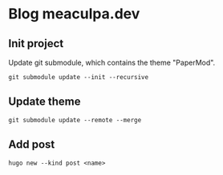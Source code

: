 # Blog meaculpa.dev

## Init project

Update git submodule, which contains the theme "PaperMod".

```
git submodule update --init --recursive
```

## Update theme

```
git submodule update --remote --merge
```

## Add post

```
hugo new --kind post <name>
```
